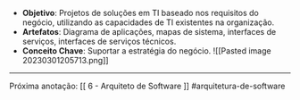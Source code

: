 - **Objetivo**: Projetos de soluções em TI baseado nos requisitos do negócio, utilizando as capacidades de TI existentes na organização.
- **Artefatos**: Diagrama de aplicações, mapas de sistema, interfaces de serviços, interfaces de serviços técnicos.
- **Conceito Chave**: Suportar a estratégia do negócio.
![[Pasted image 20230301205713.png]]
---
Próxima anotação: [[ 6 - Arquiteto de Software ]]
#arquitetura-de-software 